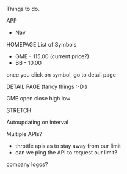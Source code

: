 Things to do.

APP
- Nav

HOMEPAGE
List of Symbols
- GME - 115.00 (current price?)
- BB - 10.00

once you click on symbol, go to detail page

DETAIL PAGE (fancy things :-D )

GME open close high low



STRETCH

Autoupdating on interval

Multiple APIs?
- throttle apis as to stay away from our limit
- can we ping the API to request our limit?

company logos?